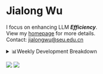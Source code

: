 #  Jialong Wu

I focus on enhancing LLM ***Efficiency***.<br>
View my [homepage](https://callanwu.github.io/) for more details. <br>
Contact: jialongwu@seu.edu.cn

<details><summary>📊Weekly Development Breakdown</summary>

<!--START_SECTION:waka-->

```txt
From: 24 December 2024 - To: 31 December 2024

Total Time: 14 hrs 55 mins

Python     10 hrs 17 mins  █████████████████▒░░░░░░░   68.92 %
Other      3 hrs 2 mins    █████░░░░░░░░░░░░░░░░░░░░   20.37 %
JSON       39 mins         █░░░░░░░░░░░░░░░░░░░░░░░░   04.44 %
Text       29 mins         ▓░░░░░░░░░░░░░░░░░░░░░░░░   03.33 %
Bash       20 mins         ▓░░░░░░░░░░░░░░░░░░░░░░░░   02.25 %
```

<!--END_SECTION:waka-->

[![wakatime](https://wakatime.com/badge/user/c6720b29-9431-4a60-bc9d-e1fb2b6bd65f.svg)](https://wakatime.com/@c6720b29-9431-4a60-bc9d-e1fb2b6bd65f)
</details>

[![](https://img.shields.io/badge/Google%20Scholar-4385FE.svg?&color=d6d6d6&style=flat-square&logo=google-scholar)](https://scholar.google.com/citations?user=6eg2m4YAAAAJ)
![](https://komarev.com/ghpvc/?username=callanwu)
